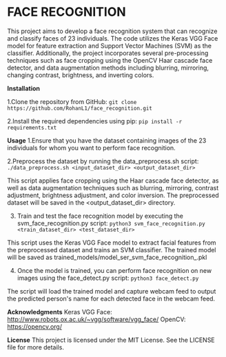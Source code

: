 # FACE RECOGNITION

This project aims to develop a face recognition system that can recognize and classify faces of 23 individuals. The code utilizes the Keras VGG Face model for feature extraction and Support Vector Machines (SVM) as the classifier. Additionally, the project incorporates several pre-processing techniques such as face cropping using the OpenCV Haar cascade face detector, and data augmentation methods including blurring, mirroring, changing contrast, brightness, and inverting colors.

**Installation**

1.Clone the repository from GitHub:
`git clone https://github.com/RohanL1/face_recognition.git`

2.Install the required dependencies using pip:
`pip install -r requirements.txt`

**Usage**
1.Ensure that you have the dataset containing images of the 23 individuals for whom you want to perform face recognition.

2.Preprocess the dataset by running the data_preprocess.sh script:
`./data_preprocess.sh <input_dataset_dir> <output_dataset_dir>`

This script applies face cropping using the Haar cascade face detector, as well as data augmentation techniques such as blurring, mirroring, contrast adjustment, brightness adjustment, and color inversion. The preprocessed dataset will be saved in the <output_dataset_dir> directory.

3. Train and test the face recognition model by executing the svm_face_recognition.py script:
`python3 svm_face_recognition.py <train_dataset_dir> <test_dataset_dir>`

This script uses the Keras VGG Face model to extract facial features from the preprocessed dataset and trains an SVM classifier. 
The trained model will be saved as trained_models/model_ser_svm_face_recognition_<TIMESTAMP>.pkl

4. Once the model is trained, you can perform face recognition on new images using the face_detect.py script:
`python3 face_detect.py`
 
The script will load the trained model and capture webcam feed to output the predicted person's name for each detected face in the webcam feed.

**Acknowledgments**
Keras VGG Face: http://www.robots.ox.ac.uk/~vgg/software/vgg_face/
OpenCV: https://opencv.org/

**License**
This project is licensed under the MIT License. See the LICENSE file for more details.
